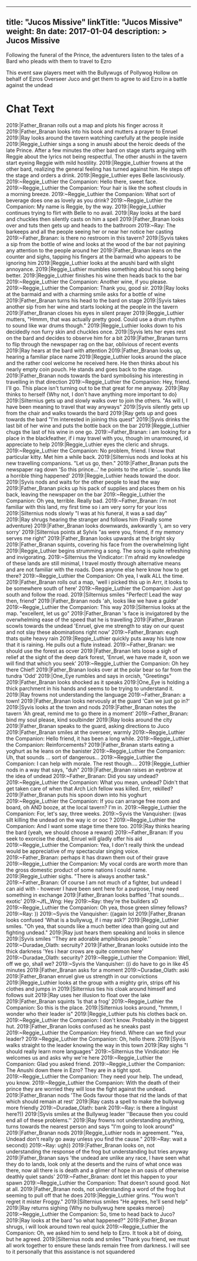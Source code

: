 
---
title: "Jucos Missive"
linkTitle: "Jucos Missive"
weight: 8n
date: 2017-01-04
description: >
 Jucos Missive
---

Following the funeral of the Prince, the adventurers listen to the tales of a Bard who pleads with them to travel to Ezro 

This event saw players meet with the Bullywugs of Pollywog Hollow on behalf of Ezros Overseer Juco and get them to agree to aid Ezro in a battle against the undead

# Chat Text

2019:|Father_Branan rolls out a map and plots his finger across it
2019:|Father_Branan looks into his book and mutters a prayer to Enruel
2019:|Ray looks around the tavern watching carefully at the people inside
2019:|Reggie_Luthier sings a song in anushi about the heroic deeds of the late Prince. After a few minutes the other bard on stage starts arguing with Reggie about the lyrics not being respectful. The other anushi in the tavern start eyeing Reggie with mild hostility.
2019:|Reggie_Luthier frowns at the other bard, realizing the general feeling has turned against him. He steps off the stage and orders a drink.
2019:|Reggie_Luthier eyes Belle lasciviously.
2019:~Reggie_Luthier the Companion: Hello there, sweet face.
2019:~Reggie_Luthier the Companion: Your hair is like the softest clouds in a morning breeze.
2019:~Reggie_Luthier the Companion: What sort of beverage does one as lovely as you drink?
2019:~Reggie_Luthier the Companion: My name is Reggie, by the way.
2019:|Reggie_Luthier continues trying to flirt with Belle to no avail.
2019:|Ray looks at the bard and chuckles then silently casts on him a spell
2019:|Father_Branan looks over and tuts then gets up and heads to the bathroom
2019:~Ray: The barkeeps and all the people seeing her or near her notice her casting
2019:~Father_Branan: is there no restroom in this tavern?
2019:|Syvis takes a sip from the bottle of wine and looks at the wood of the bar not payining any attention to the people around her
2019:|Father_Branan leans on the counter and sighs, tapping his fingers at the barmaid who appears to be ignoring him
2019:|Reggie_Luthier looks at the anushi bard with slight annoyance.
2019:|Reggie_Luthier mumbles something about his song being better.
2019:|Reggie_Luthier finishes his wine then heads back to the bar
2019:~Reggie_Luthier the Companion: Another wine, if you please.
2019:~Reggie_Luthier the Companion: Thank you, good sir.
2019:|Ray looks at the barmaid and with a charming smile asks for a bottle of wine
2019:|Father_Branan turns his head to the bard on stage
2019:|Syvis takes another sip from her wine and starts looking at the people in the tavern
2019:|Father_Branan closes his eyes in silent prayer
2019:|Reggie_Luthier mutters, "Hmmm, that was actually pretty good. Could use a drum rhythm to sound like war drums though."
2019:|Reggie_Luthier looks down to his decidedly non furry skin and chuckles once.
2019:|Syvis lets her eyes rest on the bard and decides to observe him for a bit
2019:|Father_Branan turns to flip through the newspaper rag on the bar, oblivious of recent events
2019:|Ray hears at the bard with attention
2019:|Father_Branan looks up, hearing a familiar place name
2019:|Reggie_Luthier looks around the place and the rather cool welcome he received here. He then thinks about his nearly empty coin pouch. He stands and goes back to the stage.
2019:|Father_Branan nods towards the bard symbolising his interesting in travelling in that direction
2019:~Reggie_Luthier the Companion: Hey, friend. I'll go. This place isn't turning out to be that great for me anyway.
2019:|Ray thinks to herself {Why not, I don't have anything more important to do}
2019:|Silternius gets up and slowly walks over to join the others. "As will I, I have been meaning to travel that way anyways"
2019:|Syvis silently gets up from the chair and walks towards the bard
2019:|Ray gets up and goes towards the bard "I'm interested in joining this quest"
2019:|Syvis drinks the last bit of her wine and puts the bottle back on the bar
2019:|Reggie_Luthier chugs the last of his wine in one go.
2019:~Father_Branan: i am looking for a place in the blackfeather, if i may travel with you, though im unarmoured, id appreciate to help
2019:|Reggie_Luthier eyes the cleric and shrugs.
2019:~Reggie_Luthier the Companion: No problem, friend. I know that particular kitty. Met him a while back.
2019:|Silternius nods and looks at his new travelling companions. "Let us go, then."
2019:|Father_Branan puts the newspaper rag down 'So this prince...' he points to the article '... sounds like a horrible thing happened'
2019:|Reggie_Luthier heads toward the door.
2019:|Syvis nods and waits for the other people to lead the way
2019:|Father_Branan picks up his pack of supplies and places them on his back, leaving the newspaper on the bar
2019:~Reggie_Luthier the Companion: Oh yea, terrible. Really bad.
2019:~Father_Branan: i'm not familiar with this land, my first time so i am very sorry for your loss
2019:|Silternius nods slowly "I was at his funeral, it was a sad day"
2019:|Ray shrugs hearing the stranger and follows him {Finally some adventure}
2019:|Father_Branan looks downwards, awkwardly 'i, am so very sorry'
2019:|Silternius points at Sylvis "as were you, friend, if my memory serves me right"
2019:|Father_Branan looks upwards at the bright sky
2019:|Father_Branan squints, covering his face from the overwhelming light
2019:|Reggie_Luthier begins strumming a song. The song is quite refreshing and invigorating.
2019:~Silternius the Vindicator: I'm afraid my knowledge of these lands are still minimal, I travel mostly through alternative means and are not familiar with the roads. Does anyone else here know how to get there?
2019:~Reggie_Luthier the Companion: Oh yea, I walk ALL the time.
2019:|Father_Branan rolls out a map, 'well i picked this up in Arrr, it looks to be somewhere south of here'
2019:~Reggie_Luthier the Companion: Just go south and follow the road.
2019:|Silternius smiles "Perfect! Lead the way then, friend"
2019:|Father_Branan nods 'ah, looks like we have a guide'
2019:~Reggie_Luthier the Companion: This way
2019:|Silternius looks at the map. "excellent, let us go"
2019:|Father_Branan 's face is invigatored by the overwhelming ease of the speed that he is travelling
2019:|Father_Branan scowls towards the undead 'Enruel, give me strength to stay on our quest and not slay these abominations right now'
2019:~Father_Branan: eugh thats quite heavy rain
2019:|Reggie_Luthier quickly puts away his lute now that it is raining. He pulls out a flute instead.
2019:~Father_Branan: we should use the forest as ocver
2019:|Father_Branan lets loose a sigh of relief at the sight of the deep dark forest, 'Enruel, we have made it, soon we will find that which you seek'
2019:~Reggie_Luthier the Companion: Oh hey there Chief!
2019:|Father_Branan looks over at the polar bear so far from the tundra 'Odd'
2019:|One_Eye rumbles and says in orcish, "Greetings"
2019:|Father_Branan looks shocked as it speaks
2019:|One_Eye is holding a thick parchment in his hands and seems to be trying to understand it.
2019:|Ray frowns not understanding the language
2019:~Father_Branan: a town!
2019:|Father_Branan looks nervously at the guard 'Can we just go in?'
2019:|Syvis looks at the town and nods
2019:|Father_Branan notes the tavern 'Ah great, remind me to go there in a moment'
2019:~Father_Branan: bind my soul please, kind soulbinder
2019:|Ray looks around the city
2019:|Father_Branan speaks to the guard, asking directions to Juco
2019:|Father_Branan smiles at the overseer, warmly
2019:~Reggie_Luthier the Companion: Hello friend, it has been a long while.
2019:~Reggie_Luthier the Companion: Reinforcements?
2019:|Father_Branan starts eating a yoghurt as he leans on the banister
2019:~Reggie_Luthier the Companion: Uh, that sounds ... sort of dangerous...
2019:~Reggie_Luthier the Companion: I can help with morale. The rest though....
2019:|Reggie_Luthier nods in a way that says, "duh"
2019:|Father_Branan raises an eyebrow at the idea of undead
2019:~Father_Branan: Did you say undead?
2019:~Reggie_Luthier the Companion: What you mean, undead? Didn't that get taken care of when that Arch Lich fellow was killed. Errr, rekilled?
2019:|Father_Branan puts his spoon down into his yoghurt
2019:~Reggie_Luthier the Companion: If you can arrange free room and board, oh AND booze, at the local tavern? I'm in.
2019:~Reggie_Luthier the Companion: For, let's say, three weeks.
2019:~Syvis the Vanquisher: ((was silt killing the undead on the way ic or ooc ?
2019:~Reggie_Luthier the Companion: And I want some stage time there too.
2019:|Ray thinks hearing the bard {yeah, we should choose a reward}
2019:~Father_Branan: If you seek to exorcise the dead, Enruel will gladly offer his aid
2019:~Reggie_Luthier the Companion: Yea, I don't really think the undead would be appreciative of my spectacular singing voice.
2019:~Father_Branan: perhaps it has drawn them out of their grave
2019:~Reggie_Luthier the Companion: My vocal cords are worth more than the gross domestic product of some nations I could name.
2019:|Reggie_Luthier sighs. "There is always another task."
2019:~Father_Branan: Of course I am not much of a fighter, but undead I can aid with - however I have been sent here for a purpose, I may need something in exchange
2019:|Father_Branan looks baffled 'That sounds... exotic'
2019:~JfL_Wng: Hey
2019:~Ray: they're the builders xD
2019:~Reggie_Luthier the Companion: Oh yea, those green slimey fellows?
2019:~Ray: ))
2019:~Syvis the Vanquisher: ((again lol
2019:|Father_Branan looks confused 'What is a bullywug, if i may ask?'
2019:|Reggie_Luthier smiles. "Oh yea, that sounds like a much better idea than going out and fighting undead."
2019:|Ray just hears them speaking and looks in silence
2019:|Syvis smiles ''They are adorable amphibious people.''
2019:~Duradae_Olath: secruity?
2019:|Father_Branan looks outside into the thick darkness 'Yes i hear crows are quite common here'
2019:~Duradae_Olath: security?
2019:~Reggie_Luthier the Companion: Well, off we go, shall we?
2019:~Syvis the Vanquisher: ((i do have to go in like 45 minutes
2019:|Father_Branan asks for a moment
2019:~Duradae_Olath: aski
2019:|Father_Branan enruel give us strength in our convictions
2019:|Reggie_Luthier looks at the group with a mighty grin, strips off his clothes and jumps in
2019:|Silternius ties his cloak around himself and follows suit
2019:|Ray uses her illusion to float over the lake
2019:|Father_Branan squints 'Is that a frog'
2019:~Reggie_Luthier the Companion: So this is the place.
2019:|Silternius looks around, "hmmm, I wonder who their leader is"
2019:|Reggie_Luthier puts his clothes back on.
2019:~Reggie_Luthier the Companion: I don't know. Probably in the biggest hut.
2019:|Father_Branan looks confused as he sneaks past
2019:~Reggie_Luthier the Companion: Hey friend. Where can we find your leader?
2019:~Reggie_Luthier the Companion: Oh, hello there.
2019:|Syvis walks straight to the leader knowing the way in this town
2019:|Ray sighs "I should really learn more languages"
2019:~Silternius the Vindicator: He welcomes us and asks why we're here
2019:~Reggie_Luthier the Companion: Glad you asked friend.
2019:~Reggie_Luthier the Companion: The Anushi down there in Ezro? They are in a tight spot.
2019:~Reggie_Luthier the Companion: They need your help. The undead, you know.
2019:~Reggie_Luthier the Companion: With the death of their prince they are worried they will lose the fight against the undead.
2019:|Father_Branan nods 'The Gods favour those that rid the lands of that which should remain at rest'
2019:|Ray casts a spell to make the bullywug more friendly
2019:~Duradae_Olath: bank
2019:~Ray: is there a linguist here?))
2019:|Syvis smiles at the Bullywug leader ''Because then you could end all of these problems.''
2019:|Ray frowns not understanding anything, turns towards the nearest person and says "I'm going to look around"
2019:|Father_Branan nods
2019:|Reggie_Luthier nods in agreement. "Yea, Undead don't really go away unless you find the cause."
2019:~Ray: wait a second))
2019:~Ray: ugh))
2019:|Father_Branan looks on, not understanding the response of the frog but understanding but tries anyway
2019:|Father_Branan says 'the undead are unlike any race, I have seen what they do to lands, look only at the deserts and the ruins of what once was there, now all there is is death and a glimer of hope in an oasis of otherwise deathly quiet sands'
2019:~Father_Branan: dont let this happen to your spawn
2019:~Reggie_Luthier the Companion: That doesn't sound good. Not at all.
2019:|Father_Branan nods, not understanding a word of the frog but seeming to pull off that he does
2019:|Reggie_Luthier grins. "You won't regret it mister Froggy."
2019:|Silternius smiles "He agrees, he'll send help"
2019:|Ray returns sighing {Why no bullywug here speaks meroei}
2019:~Reggie_Luthier the Companion: So, time to head back to Juco?
2019:|Ray looks at the bard "so what happened?"
2019:|Father_Branan shrugs, i will look around town real quick
2019:~Reggie_Luthier the Companion: Oh, we asked him to send help to Ezro. It took a bit of doing, but he agreed.
2019:|Silternius nods and smiles "Thank you friend, we must all work together to ensure these lands remain free from darkness. I will see to it personally that this assistance is not squandered
